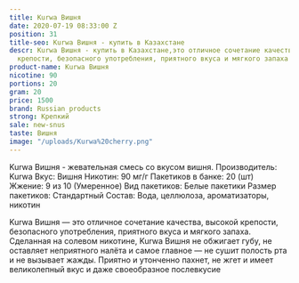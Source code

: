 ```yaml
---
title: Kurwa Вишня
date: 2020-07-19 08:33:00 Z
position: 31
title-seo: Kurwa Вишня - купить в Казахстане
descr: Kurwa Вишня - купить в Казахстане,это отличное сочетание качества, высокой
  крепости, безопасного употребления, приятного вкуса и мягкого запаха
product-name: Kurwa Вишня
nicotine: 90
portions: 20
gram: 20
price: 1500
brand: Russian products
strong: Крепкий
sale: new-snus
taste: Вишня
image: "/uploads/Kurwa%20cherry.png"
---
```


Kurwa Вишня - жевательная смесь со вкусом вишня. Производитель: Kurwa Вкус: Вишня Никотин: 90 мг/г Пакетиков в банке: 20 (шт) Жжение: 9 из 10 (Умеренное) Вид пакетиков: Белые пакетики Размер пакетиков: Стандартный Состав: Вода, целлюлоза, ароматизаторы, никотин

Kurwa Вишня — это отличное сочетание качества, высокой крепости, безопасного употребления, приятного вкуса и мягкого запаха. Сделанная на солевом никотине, Kurwa Вишня не обжигает губу, не оставляет неприятного налёта и самое главное — не сушит полость рта и не вызывает жажды.
Приятно и утонченно пахнет, не жгет и имеет великолепный вкус и даже своеобразное послевкусие